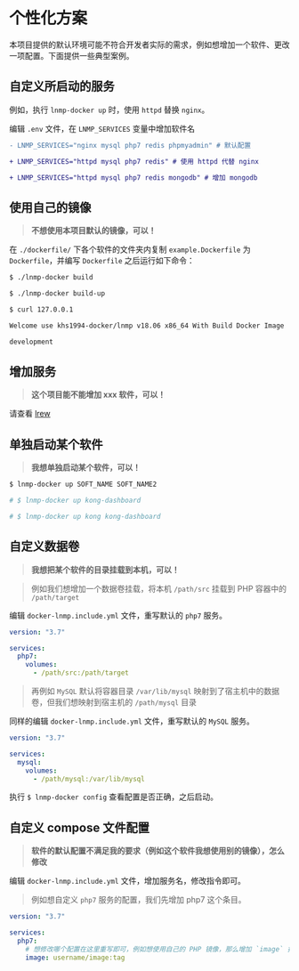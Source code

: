 # 个性化方案

本项目提供的默认环境可能不符合开发者实际的需求，例如想增加一个软件、更改一项配置。下面提供一些典型案例。

## 自定义所启动的服务

例如，执行 `lnmp-docker up` 时，使用 `httpd` 替换 `nginx`。

编辑 `.env` 文件，在 `LNMP_SERVICES` 变量中增加软件名

```diff
- LNMP_SERVICES="nginx mysql php7 redis phpmyadmin" # 默认配置

+ LNMP_SERVICES="httpd mysql php7 redis" # 使用 httpd 代替 nginx

+ LNMP_SERVICES="httpd mysql php7 redis mongodb" # 增加 mongodb
```

## 使用自己的镜像

> **不想使用本项目默认的镜像，可以！**

在 `./dockerfile/` 下各个软件的文件夹内复制 `example.Dockerfile` 为 `Dockerfile`，并编写 `Dockerfile` 之后运行如下命令：

```bash
$ ./lnmp-docker build

$ ./lnmp-docker build-up

$ curl 127.0.0.1

Welcome use khs1994-docker/lnmp v18.06 x86_64 With Build Docker Image

development

```

## 增加服务

> **这个项目能不能增加 xxx 软件，可以！**

请查看 [lrew](lrew.md)

## 单独启动某个软件

> **我想单独启动某个软件，可以！**

```bash
$ lnmp-docker up SOFT_NAME SOFT_NAME2

# $ lnmp-docker up kong-dashboard

# $ lnmp-docker up kong kong-dashboard
```

## 自定义数据卷

> **我想把某个软件的目录挂载到本机，可以！**

> 例如我们想增加一个数据卷挂载，将本机 `/path/src` 挂载到 PHP 容器中的 `/path/target`

编辑 `docker-lnmp.include.yml` 文件，重写默认的 `php7` 服务。

```yaml
version: "3.7"

services:
  php7:
    volumes:
      - /path/src:/path/target
```

> 再例如 `MySQL` 默认将容器目录 `/var/lib/mysql` 映射到了宿主机中的数据卷，但我们想映射到宿主机的 `/path/mysql` 目录

同样的编辑 `docker-lnmp.include.yml` 文件，重写默认的 `MySQL` 服务。

```yaml
version: "3.7"

services:
  mysql:
    volumes:
      - /path/mysql:/var/lib/mysql
```

执行 `$ lnmp-docker config` 查看配置是否正确，之后启动。

## 自定义 compose 文件配置

> **软件的默认配置不满足我的要求（例如这个软件我想使用别的镜像），怎么修改**

编辑 `docker-lnmp.include.yml` 文件，增加服务名，修改指令即可。

> 例如想自定义 `php7` 服务的配置，我们先增加 php7 这个条目。

```yaml
version: "3.7"

services:
  php7:
    # 想修改哪个配置在这里重写即可，例如想使用自己的 PHP 镜像，那么增加 `image` 指令即可
    image: username/image:tag
```
